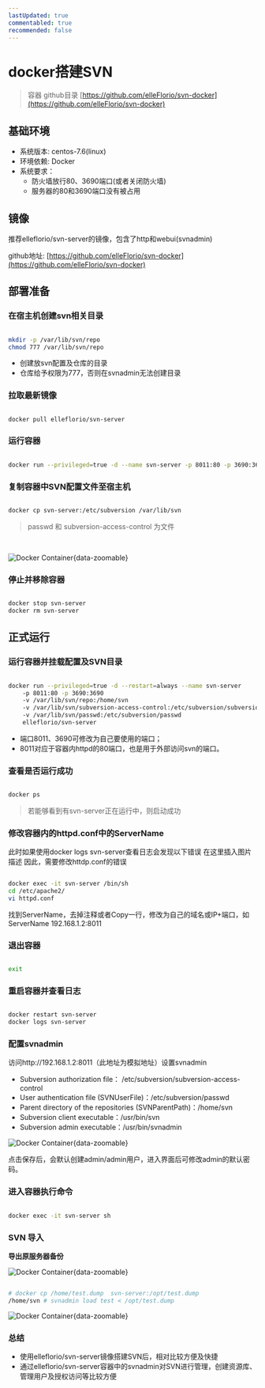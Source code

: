 ```yaml
---
lastUpdated: true
commentabled: true
recommended: false 
---
```


# docker搭建SVN #

> 容器 github目录 [https://github.com/elleFlorio/svn-docker](https://github.com/elleFlorio/svn-docker)


## 基础环境 ##

- 系统版本: centos-7.6(linux)
- 环境依赖: Docker
- 系统要求：
	- 防火墙放行80、3690端口(或者关闭防火墙)
	- 服务器的80和3690端口没有被占用

## 镜像 ##

推荐elleflorio/svn-server的镜像，包含了http和webui(svnadmin)

github地址: [https://github.com/elleFlorio/svn-docker](https://github.com/elleFlorio/svn-docker)

## 部署准备 ##

### 在宿主机创建svn相关目录 ###

```bash

mkdir -p /var/lib/svn/repo
chmod 777 /var/lib/svn/repo

```

- 创建放svn配置及仓库的目录
- 仓库给予权限为777，否则在svnadmin无法创建目录

### 拉取最新镜像 ###

```bash

docker pull elleflorio/svn-server

```

### 运行容器 ###

```bash

docker run --privileged=true -d --name svn-server -p 8011:80 -p 3690:3690 -v elleflorio/svn-server

```

### 复制容器中SVN配置文件至宿主机 ###

```bash

docker cp svn-server:/etc/subversion /var/lib/svn

```

> passwd 和 subversion-access-control 为文件

<br />

![Docker Container](/images/20201125145933.png){data-zoomable}

### 停止并移除容器 ###

```bash

docker stop svn-server
docker rm svn-server

```

## 正式运行 ##

### 运行容器并挂载配置及SVN目录 ###

```bash

docker run --privileged=true -d --restart=always --name svn-server 
	-p 8011:80 -p 3690:3690 
	-v /var/lib/svn/repo:/home/svn 
	-v /var/lib/svn/subversion-access-control:/etc/subversion/subversion-access-control 
	-v /var/lib/svn/passwd:/etc/subversion/passwd 
	elleflorio/svn-server

```

- 端口8011、3690可修改为自己要使用的端口；
- 8011对应于容器内httpd的80端口，也是用于外部访问svn的端口。

### 查看是否运行成功 ###

```bash

docker ps

```

> 若能够看到有svn-server正在运行中，则启动成功

### 修改容器内的httpd.conf中的ServerName ###

此时如果使用docker logs svn-server查看日志会发现以下错误
在这里插入图片描述
因此，需要修改httdp.conf的错误

```bash

docker exec -it svn-server /bin/sh
cd /etc/apache2/
vi httpd.conf

```

找到ServerName，去掉注释或者Copy一行，修改为自己的域名或IP+端口，如ServerName 192.168.1.2:8011

### 退出容器 ###

```bash

exit

```

### 重启容器并查看日志 ###

```bash

docker restart svn-server
docker logs svn-server

```

### 配置svnadmin ###

访问http://192.168.1.2:8011（此地址为模拟地址）设置svnadmin

- Subversion authorization file： /etc/subversion/subversion-access-control
- User authentication file (SVNUserFile)：/etc/subversion/passwd
- Parent directory of the repositories (SVNParentPath)：/home/svn
- Subversion client executable：/usr/bin/svn
- Subversion admin executable：/usr/bin/svnadmin

>

![Docker Container](/images/20201125145921.png){data-zoomable}

点击保存后，会默认创建admin/admin用户，进入界面后可修改admin的默认密码。

### 进入容器执行命令 ###

```bash

docker exec -it svn-server sh

```

### SVN 导入 ###

**导出原服务器备份**

![Docker Container](/images/20201209163420.png){data-zoomable}

```bash

# docker cp /home/test.dump  svn-server:/opt/test.dump
/home/svn # svnadmin load test < /opt/test.dump

```

![Docker Container](/images/20201127131743.png){data-zoomable}

### 总结 ###

- 使用elleflorio/svn-server镜像搭建SVN后，相对比较方便及快捷
- 通过elleflorio/svn-server容器中的svnadmin对SVN进行管理，创建资源库、管理用户及授权访问等比较方便
